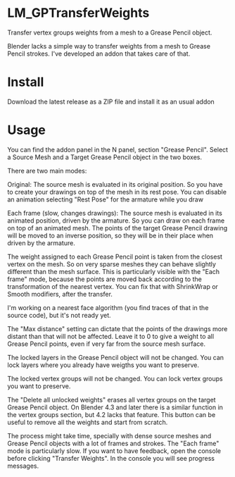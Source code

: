 # LM_GPTransferWeights
Transfer vertex groups weights from a mesh to a Grease Pencil object.

Blender lacks a simple way to transfer weights from a mesh to Grease Pencil strokes. 
I've developed an addon that takes care of that.

# Install
Download the latest release as a ZIP file and install it as an usual addon

# Usage
You can find the addon panel in the N panel, section "Grease Pencil".
Select a Source Mesh and a Target Grease Pencil object in the two boxes.

There are two main modes:

Original: The source mesh is evaluated in its original position. So you have to create your drawings on top of the mesh in its rest pose. You can disable an animation selecting "Rest Pose" for the armature while you draw

Each frame (slow, changes drawings): The source mesh is evaluated in its animated position, driven by the armature. So you can draw on each frame on top of an animated mesh. The points of the target Grease Pencil drawing will be moved to an inverse position, so they will be in their place when driven by the armature. 


The weight assigned to each Grease Pencil point is taken from the closest vertex on the mesh. So on very sparse meshes they can behave slightly different than the mesh surface. This is particularly visible with the "Each frame" mode, because the points are moved back according to the transformation of the nearest vertex. You can fix that with ShrinkWrap or Smooth modifiers, after the transfer.

I'm working on a nearest face algorithm (you find traces of that in the source code), but it's not ready yet.

The "Max distance" setting can dictate that the points of the drawings more distant than that will not be affected. Leave it to 0 to give a weight to all Grease Pencil points, even if very far from the source mesh surface.

The locked layers in the Grease Pencil object will not be changed. You can lock layers where you already have weigths you want to preserve.

The locked vertex groups will not be changed. You can lock vertex groups you want to preserve.

The "Delete all unlocked weights" erases all vertex groups on the target Grease Pencil object. On Blender 4.3 and later there is a similar function in the vertex groups section, but 4.2 lacks that feature.
This button can be useful to remove all the weights and start from scratch.

The process might take time, specially with dense source meshes and Grease Pencil objects with a lot of frames and strokes. The "Each frame" mode is particularly slow. If you want to have feedback, open the console before clicking "Transfer Weights". In the console you will see progress messages.

